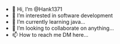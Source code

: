 - 👋 Hi, I’m @Hank1371
- 👀 I’m interested in software development
- 🌱 I’m currently learning java...
- 💞️ I’m looking to collaborate on anything...
- 📫 How to reach me DM here...

<!---
Hank1371/Hank1371 is a ✨ special ✨ repository because its `README.md` (this file) appears on your GitHub profile.
You can click the Preview link to take a look at your changes.
--->
